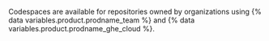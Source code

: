 Codespaces are available for repositories owned by organizations using {% data variables.product.prodname_team %} and {% data variables.product.prodname_ghe_cloud %}.